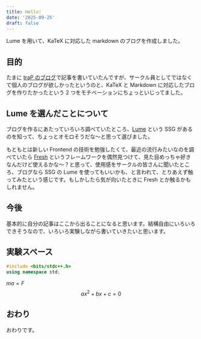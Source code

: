 ```yaml
---
title: Hello!
date: '2025-09-25'
draft: false
---
```


Lume を用いて、KaTeX に対応した markdown のブログを作成しました。

<!--more-->

## 目的

たまに [traP のブログ](https://trap.jp/author/oxojo/)で記事を書いていたんですが、サークル員としてではなくて個人のブログが欲しかったというのと、KaTeX と Markdown に対応したブログを作りたかったという 2 つをモチベーションにちょっといじってました。

## Lume を選んだことについて

ブログを作るにあたっていろいろ調べていたところ、[Lume](https://lume.land) という SSG があるのを知って、ちょっとオモロそうだな～と思って選びました。

もともとは新しい Frontend の技術を勉強したくて、最近の流行みたいなのを調べていたら [Fresh](https://fresh.deno.dev) というフレームワークを偶然見つけて、見た目めっちゃ好きなんだけど使えるかな～？と思って、使用感をサークルの皆さんに聞いたところ、ブログなら SSG の Lume を使ってもいいかも、と言われて、とりあえず触ってみたという感じです。もしかしたら気が向いたときに Fresh とか触るかもしれません。

## 今後

基本的に自分の記事はここから出ることになると思います。結構自由にいろいろできそうなので、いろいろ実験しながら書いていきたいと思います。

## 実験スペース

```cpp
#include <bits/stdc++.h>
using namespace std;
```

$ma=F$
$$
ax^2+bx+c=0
$$

## おわり
おわりです。